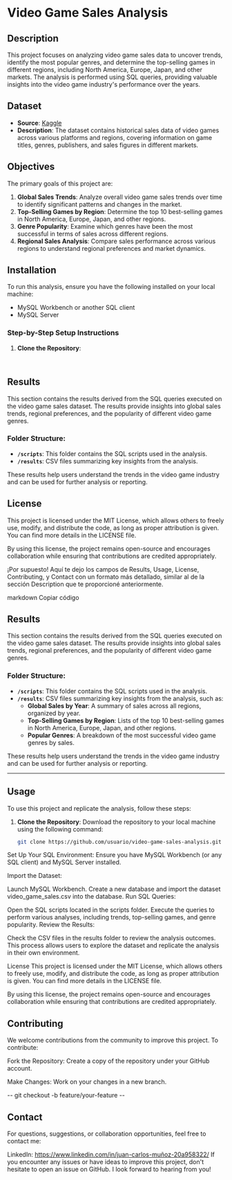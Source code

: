 # Video Game Sales Analysis

## Description
This project focuses on analyzing video game sales data to uncover trends, identify the most popular genres, and determine the top-selling games in different regions, including North America, Europe, Japan, and other markets. The analysis is performed using SQL queries, providing valuable insights into the video game industry's performance over the years.

## Dataset
- **Source**: [Kaggle](https://www.kaggle.com/datasets/gregorut/videogamesales)
- **Description**: The dataset contains historical sales data of video games across various platforms and regions, covering information on game titles, genres, publishers, and sales figures in different markets.

## Objectives
The primary goals of this project are:
1. **Global Sales Trends**: Analyze overall video game sales trends over time to identify significant patterns and changes in the market.
2. **Top-Selling Games by Region**: Determine the top 10 best-selling games in North America, Europe, Japan, and other regions.
3. **Genre Popularity**: Examine which genres have been the most successful in terms of sales across different regions.
4. **Regional Sales Analysis**: Compare sales performance across various regions to understand regional preferences and market dynamics.

## Installation
To run this analysis, ensure you have the following installed on your local machine:
- MySQL Workbench or another SQL client
- MySQL Server

### Step-by-Step Setup Instructions
1. **Clone the Repository**:
   ```bash
   


## Results
This section contains the results derived from the SQL queries executed on the video game sales dataset. The results provide insights into global sales trends, regional preferences, and the popularity of different video game genres.

### Folder Structure:
- **`/scripts`**: This folder contains the SQL scripts used in the analysis.
- **`/results`**: CSV files summarizing key insights from the analysis.

These results help users understand the trends in the video game industry and can be used for further analysis or reporting.

## License
This project is licensed under the MIT License, which allows others to freely use, modify, and distribute the code, as long as proper attribution is given. You can find more details in the LICENSE file.

By using this license, the project remains open-source and encourages collaboration while ensuring that contributions are credited appropriately.


¡Por supuesto! Aquí te dejo los campos de Results, Usage, License, Contributing, y Contact con un formato más detallado, similar al de la sección Description que te proporcioné anteriormente.

markdown
Copiar código
## Results
This section contains the results derived from the SQL queries executed on the video game sales dataset. The results provide insights into global sales trends, regional preferences, and the popularity of different video game genres.

### Folder Structure:
- **`/scripts`**: This folder contains the SQL scripts used in the analysis.
- **`/results`**: CSV files summarizing key insights from the analysis, such as:
  - **Global Sales by Year**: A summary of sales across all regions, organized by year.
  - **Top-Selling Games by Region**: Lists of the top 10 best-selling games in North America, Europe, Japan, and other regions.
  - **Popular Genres**: A breakdown of the most successful video game genres by sales.

These results help users understand the trends in the video game industry and can be used for further analysis or reporting.

---

## Usage
To use this project and replicate the analysis, follow these steps:

1. **Clone the Repository**:
   Download the repository to your local machine using the following command:
   ```bash
   git clone https://github.com/usuario/video-game-sales-analysis.git
Set Up Your SQL Environment:
Ensure you have MySQL Workbench (or any SQL client) and MySQL Server installed.

Import the Dataset:

Launch MySQL Workbench.
Create a new database and import the dataset video_game_sales.csv into the database.
Run SQL Queries:

Open the SQL scripts located in the scripts folder.
Execute the queries to perform various analyses, including trends, top-selling games, and genre popularity.
Review the Results:

Check the CSV files in the results folder to review the analysis outcomes.
This process allows users to explore the dataset and replicate the analysis in their own environment.

License
This project is licensed under the MIT License, which allows others to freely use, modify, and distribute the code, as long as proper attribution is given. You can find more details in the LICENSE file.

By using this license, the project remains open-source and encourages collaboration while ensuring that contributions are credited appropriately.

## Contributing
  We welcome contributions from the community to improve this project. To contribute:
  
  Fork the Repository:
  Create a copy of the repository under your GitHub account.
  
  Make Changes:
  Work on your changes in a new branch.

 -- git checkout -b feature/your-feature --


## Contact
For questions, suggestions, or collaboration opportunities, feel free to contact me:

LinkedIn:  https://www.linkedin.com/in/juan-carlos-muñoz-20a958322/
If you encounter any issues or have ideas to improve this project, don't hesitate to open an issue on GitHub. I look forward to hearing from you!

